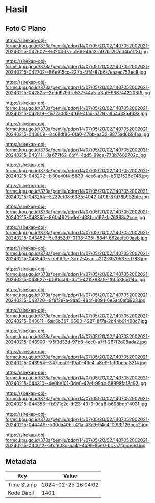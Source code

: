 # Hasil

## Foto C Plano

https://sirekap-obj-formc.kpu.go.id/373a/pemilu/pdpr/14/07/05/20/02/1407052002021-20240215-042602--9620467a-a506-46c3-a92b-267cd4bc1f3f.jpg

https://sirekap-obj-formc.kpu.go.id/373a/pemilu/pdpr/14/07/05/20/02/1407052002021-20240215-042702--86e915cc-227b-4ff4-87b6-7eaaec753ec8.jpg

https://sirekap-obj-formc.kpu.go.id/373a/pemilu/pdpr/14/07/05/20/02/1407052002021-20240215-042825--2edd979d-e537-44a5-a3a0-9887442203f6.jpg

https://sirekap-obj-formc.kpu.go.id/373a/pemilu/pdpr/14/07/05/20/02/1407052002021-20240215-042919--f572a0d5-4f66-4fad-a729-a854a33a4693.jpg

https://sirekap-obj-formc.kpu.go.id/373a/pemilu/pdpr/14/07/05/20/02/1407052002021-20240215-043009--8c68df85-6fa0-47bb-aa32-9875ad6b94aa.jpg

https://sirekap-obj-formc.kpu.go.id/373a/pemilu/pdpr/14/07/05/20/02/1407052002021-20240215-043111--8a677f62-6bf4-4dd5-99ca-773b7602702c.jpg

https://sirekap-obj-formc.kpu.go.id/373a/pemilu/pdpr/14/07/05/20/02/1407052002021-20240215-043202--b30e40f4-5839-4ce6-ab6a-b3121526c748.jpg

https://sirekap-obj-formc.kpu.go.id/373a/pemilu/pdpr/14/07/05/20/02/1407052002021-20240215-043254--5232ef08-6335-4042-bf96-87d78b952bfe.jpg

https://sirekap-obj-formc.kpu.go.id/373a/pemilu/pdpr/14/07/05/20/02/1407052002021-20240215-043355--86fa4921-e1ef-438b-b197-1a76368d2cce.jpg

https://sirekap-obj-formc.kpu.go.id/373a/pemilu/pdpr/14/07/05/20/02/1407052002021-20240215-043452--5e3d52d7-0138-435f-884f-682aefe09aab.jpg

https://sirekap-obj-formc.kpu.go.id/373a/pemilu/pdpr/14/07/05/20/02/1407052002021-20240215-043540--a7e96f5e-3dc7-4eac-a2f2-3070537ed783.jpg

https://sirekap-obj-formc.kpu.go.id/373a/pemilu/pdpr/14/07/05/20/02/1407052002021-20240215-043627--b591cc0b-d5f1-4215-88a9-1fb05395df4b.jpg

https://sirekap-obj-formc.kpu.go.id/373a/pemilu/pdpr/14/07/05/20/02/1407052002021-20240215-043720--8f8f2e7a-9aa5-494f-8091-6e5ac0afd923.jpg

https://sirekap-obj-formc.kpu.go.id/373a/pemilu/pdpr/14/07/05/20/02/1407052002021-20240215-043811--6ac6b367-9663-4227-8f7a-2b44b91498c7.jpg

https://sirekap-obj-formc.kpu.go.id/373a/pemilu/pdpr/14/07/05/20/02/1407052002021-20240215-043900--95f3d32d-97b6-4cc0-a7ff-267f2d08ada2.jpg

https://sirekap-obj-formc.kpu.go.id/373a/pemilu/pdpr/14/07/05/20/02/1407052002021-20240215-043954--347cea01-19a0-43e4-a8e9-1cf0bcba3314.jpg

https://sirekap-obj-formc.kpu.go.id/373a/pemilu/pdpr/14/07/05/20/02/1407052002021-20240215-044310--4e0be101-0de0-42ef-99ac-58998faf3c92.jpg

https://sirekap-obj-formc.kpu.go.id/373a/pemilu/pdpr/14/07/05/20/02/1407052002021-20240215-044356--fb971c2c-df23-4379-9ca6-b698bdb14031.jpg

https://sirekap-obj-formc.kpu.go.id/373a/pemilu/pdpr/14/07/05/20/02/1407052002021-20240215-044449--530da40b-a21a-48c9-94c4-f293f126bcc2.jpg

https://sirekap-obj-formc.kpu.go.id/373a/pemilu/pdpr/14/07/05/20/02/1407052002021-20240215-044612--5fcfe08d-ba41-4b99-85e0-bc7a7fa5ce6d.jpg


## Metadata

| Key        | Value               |
| ---------- | ------------------- |
| Time Stamp | 2024-02-25 16:04:02 |
| Kode Dapil | 1401                |



